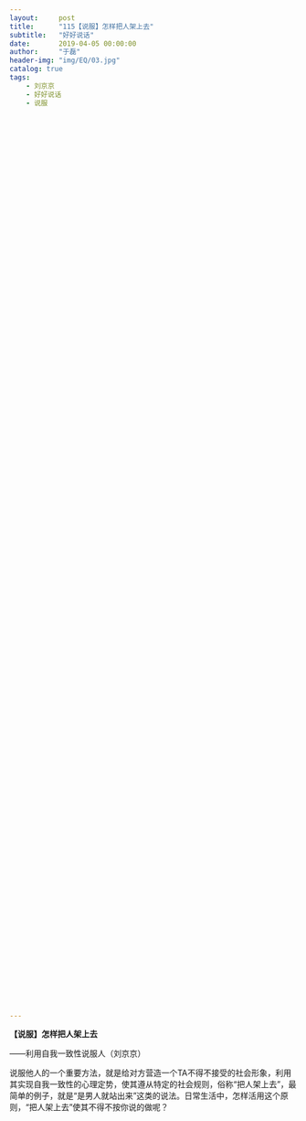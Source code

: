 ```yaml
---
layout:     post
title:      "115【说服】怎样把人架上去"
subtitle:   "好好说话"
date:       2019-04-05 00:00:00
author:     "于磊"
header-img: "img/EQ/03.jpg"
catalog: true
tags:
    - 刘京京
    - 好好说话
    - 说服

















































































































---
```


**【说服】怎样把人架上去**

——利用自我一致性说服人（刘京京）

 

说服他人的一个重要方法，就是给对方营造一个TA不得不接受的社会形象，利用其实现自我一致性的心理定势，使其遵从特定的社会规则，俗称“把人架上去”，最简单的例子，就是“是男人就站出来”这类的说法。日常生活中，怎样活用这个原则，“把人架上去”使其不得不按你说的做呢？